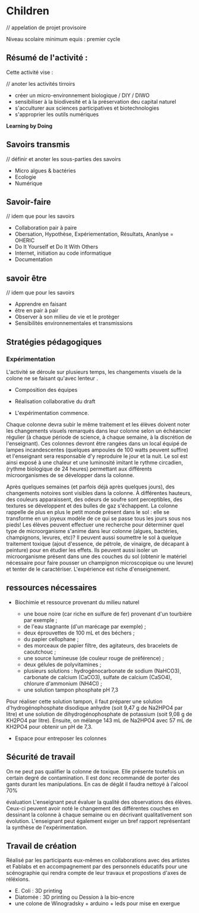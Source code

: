 # Children 

// appelation de projet provisoire

Niveau scolaire minimum equis : premier cycle

## Résumé de l'activité :

Cette activité vise :

// anoter les activités tirroirs 

* créer un micro-environnement biologique / DIY / DIWO 
* sensibiliser à la biodivesité et à la préservation deu capital naturel
* s'acculturer aux sciences participatives et biotechnologies
* s'approprier les outils numériques

**Learning by Doing**

## Savoirs transmis

// définir et anoter les sous-parties des savoirs

* Micro algues & bactéries
* Ecologie
* Numérique

## Savoir-faire

// idem que pour les savoirs

* Collaboration pair à paire
* Obersation, Hypothèse, Expériementation, Résultats, Ananlyse = OHERIC
* Do It Yourself et Do It With Others
* Internet, initiation au code informatique
* Documentation


## savoir être

// idem que pour les savoirs

* Apprendre en faisant 
* être en pair à pair
* Observer à son milieu de vie et le protèger
* Sensibilités environnementales et transmissions

## Stratégies pédagogiques


### Expérimentation

L'activité se déroule sur plusieurs temps, les changements visuels de la colone ne se faisant qu'avec lenteur .

* Composition des équipes

* Réalisation collaborative du draft

* L'expérimentation commence.

Chaque colonne devra subir le même traitement et les élèves doivent noter les changements visuels remarqués dans leur colonne selon un échéancier régulier (à chaque période de science, à chaque semaine, à la discrétion de l'enseignant). Ces colonnes devront être rangées dans un local équipé de lampes incandescentes (quelques ampoules de 100 watts peuvent suffire) et l'enseignant sera responsable d'y reproduire le jour et la nuit. Le sol est ainsi exposé à une chaleur et une luminosité imitant le rythme circadien, (rythme biologique de 24 heures) permettant aux différents microorganismes de se développer dans la colonne.

Après quelques semaines (et parfois déjà après quelques jours), des changements notoires sont visibles dans la colonne. À différentes hauteurs, des couleurs apparaissent, des odeurs de soufre sont perceptibles, des textures se développent et des bulles de gaz s'échappent. La colonne rappelle de plus en plus le petit monde présent dans le sol : elle se transforme en un joyeux modèle de ce qui se passe tous les jours sous nos pieds!
Les élèves peuvent effectuer une recherche pour déterminer quel type de microorganisme s'anime dans leur colonne (algues, bactéries, champignons, levures, etc)? Il peuvent aussi soumettre le sol à quelque traitement toxique (ajout d'essence, de pétrole, de vinaigre, de décapant à peinture) pour en étudier les effets. Ils peuvent aussi isoler un microorganisme présent dans une des couches du sol (obtenir le matériel nécessaire pour faire pousser un champignon microscopique ou une levure) et tenter de le caractériser. L'expérience est riche d'enseignement.

## ressources nécessaires

* Biochimie et ressource provenant du milieu naturel

    * une boue noire (car riche en sulfure de fer) provenant d'un tourbière par exemple ;
    * de l'eau stagnante (d'un marécage par exemple) ;
    * deux éprouvettes de 100 mL et des béchers ;
    * du papier cellophane ;
    * des morceaux de papier filtre, des agitateurs, des bracelets de caoutchouc ;
    * une source lumineuse (de couleur rouge de préférence) ;
    * deux gélules de polyvitamines ;
    * plusieurs solutions : hydrogénocarbonate de sodium (NaHCO3), carbonate de calcium (CaCO3), sulfate de calcium (CaSO4), chlorure d'ammonium (NH4Cl) ;
    * une solution tampon phosphate pH 7,3

Pour réaliser cette solution tampon, il faut préparer une solution d'hydrogénophosphate disodique anhydre (soit 9,47 g de Na2HPO4 par litre) et une solution de dihydrogénophosphate de potassium (soit 9,08 g de KH2PO4 par litre). Ensuite, on mélange 143 mL de Na2HPO4 avec 57 mL de KH2PO4 pour obtenir un pH de 7,3.

* Espace pour entreposer les colonnes



## Sécurité de travail
On ne peut pas qualifier la colonne de toxique. Elle présente toutefois un certain degré de contamination. Il est donc recommandé de porter des gants durant les manipulations. En cas de dégât il faudra nettoyé à l'alcool 70%

évaluation
L'enseignant peut évaluer la qualité des observations des élèves. Ceux-ci peuvent avoir noté le changement des différentes couches en dessinant la colonne à chaque semaine ou en décrivant qualitativement son évolution. L'enseignant peut également exiger un bref rapport représentant la synthèse de l'expérimentation.

##  Travail de création 

Réalisé par les participants eux-mêmes en collaborations avec des artistes et Fablabs et en accompagnement par des personnels éducatifs
pour une scénographie qui rendra compte de leur travaux et propostions d'axes de réléxions.

* E. Coli : 3D printing
* Diatomée : 3D printing ou Dession à la bio-encre
* une colone de Winogradsky + arduino + leds pour mise en exergue 






